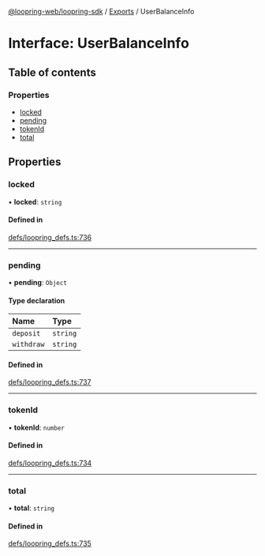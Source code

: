 [@loopring-web/loopring-sdk](../README.md) / [Exports](../modules.md) / UserBalanceInfo

# Interface: UserBalanceInfo

## Table of contents

### Properties

- [locked](UserBalanceInfo.md#locked)
- [pending](UserBalanceInfo.md#pending)
- [tokenId](UserBalanceInfo.md#tokenid)
- [total](UserBalanceInfo.md#total)

## Properties

### locked

• **locked**: `string`

#### Defined in

[defs/loopring_defs.ts:736](https://github.com/Loopring/loopring_sdk/blob/300ee65/src/defs/loopring_defs.ts#L736)

___

### pending

• **pending**: `Object`

#### Type declaration

| Name | Type |
| :------ | :------ |
| `deposit` | `string` |
| `withdraw` | `string` |

#### Defined in

[defs/loopring_defs.ts:737](https://github.com/Loopring/loopring_sdk/blob/300ee65/src/defs/loopring_defs.ts#L737)

___

### tokenId

• **tokenId**: `number`

#### Defined in

[defs/loopring_defs.ts:734](https://github.com/Loopring/loopring_sdk/blob/300ee65/src/defs/loopring_defs.ts#L734)

___

### total

• **total**: `string`

#### Defined in

[defs/loopring_defs.ts:735](https://github.com/Loopring/loopring_sdk/blob/300ee65/src/defs/loopring_defs.ts#L735)
